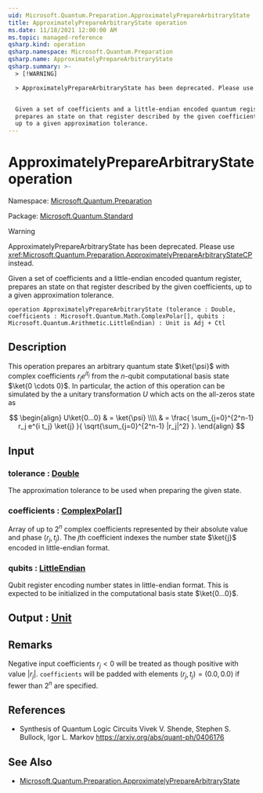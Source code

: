 ```yaml
---
uid: Microsoft.Quantum.Preparation.ApproximatelyPrepareArbitraryState
title: ApproximatelyPrepareArbitraryState operation
ms.date: 11/18/2021 12:00:00 AM
ms.topic: managed-reference
qsharp.kind: operation
qsharp.namespace: Microsoft.Quantum.Preparation
qsharp.name: ApproximatelyPrepareArbitraryState
qsharp.summary: >-
  > [!WARNING]

  > ApproximatelyPrepareArbitraryState has been deprecated. Please use <xref:Microsoft.Quantum.Preparation.ApproximatelyPrepareArbitraryStateCP> instead.


  Given a set of coefficients and a little-endian encoded quantum register,
  prepares an state on that register described by the given coefficients,
  up to a given approximation tolerance.
---
```


# ApproximatelyPrepareArbitraryState operation

Namespace: [Microsoft.Quantum.Preparation](xref:Microsoft.Quantum.Preparation)

Package: [Microsoft.Quantum.Standard](https://nuget.org/packages/Microsoft.Quantum.Standard)


> [!WARNING]
> ApproximatelyPrepareArbitraryState has been deprecated. Please use <xref:Microsoft.Quantum.Preparation.ApproximatelyPrepareArbitraryStateCP> instead.

Given a set of coefficients and a little-endian encoded quantum register,prepares an state on that register described by the given coefficients,up to a given approximation tolerance.

```qsharp
operation ApproximatelyPrepareArbitraryState (tolerance : Double, coefficients : Microsoft.Quantum.Math.ComplexPolar[], qubits : Microsoft.Quantum.Arithmetic.LittleEndian) : Unit is Adj + Ctl
```


## Description

This operation prepares an arbitrary quantumstate $\ket{\psi}$ with complex coefficients $r_j e^{i t_j}$ fromthe $n$-qubit computational basis state $\ket{0 \cdots 0}$.In particular, the action of this operation can be simulated by thea unitary transformation $U$ which acts on the all-zeros state as$$\begin{align}U\ket{0...0}& = \ket{\psi} \\\\& = \frac{\sum_{j=0}^{2^n-1} r_j e^{i t_j} \ket{j}}{\sqrt{\sum_{j=0}^{2^n-1} |r_j|^2}}.\end{align}$$

## Input

### tolerance : [Double](xref:microsoft.quantum.qsharp.valueliterals#double-literals)

The approximation tolerance to be used when preparing the given state.


### coefficients : [ComplexPolar](xref:Microsoft.Quantum.Math.ComplexPolar)[]

Array of up to $2^n$ complex coefficients represented by theirabsolute value and phase $(r_j, t_j)$. The $j$th coefficientindexes the number state $\ket{j}$ encoded in little-endian format.


### qubits : [LittleEndian](xref:Microsoft.Quantum.Arithmetic.LittleEndian)

Qubit register encoding number states in little-endian format. This isexpected to be initialized in the computational basis state$\ket{0...0}$.



## Output : [Unit](xref:microsoft.quantum.qsharp.valueliterals#unit-literal)



## Remarks

Negative input coefficients $r_j < 0$ will be treated as thoughpositive with value $|r_j|$. `coefficients` will be padded withelements $(r_j, t_j) = (0.0, 0.0)$ if fewer than $2^n$ arespecified.

## References

- Synthesis of Quantum Logic Circuits  Vivek V. Shende, Stephen S. Bullock, Igor L. Markov  https://arxiv.org/abs/quant-ph/0406176

## See Also

- [Microsoft.Quantum.Preparation.ApproximatelyPrepareArbitraryState](xref:Microsoft.Quantum.Preparation.ApproximatelyPrepareArbitraryState)